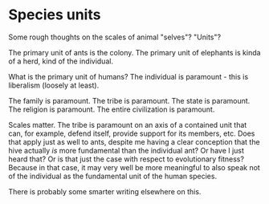 # Species units

Some rough thoughts on the scales of animal "selves"? "Units"?

The primary unit of ants is the colony. The primary unit of elephants is kinda of a herd, kind of the individual.

What is the primary unit of humans? The individual is paramount - this is liberalism (loosely at least).

The family is paramount. The tribe is paramount. The state is paramount. The religion is paramount. The entire civilization is paramount.

Scales matter. The tribe is paramount on an axis of a contained unit that can, for example, defend itself, provide support for its members, etc. Does that apply just as well to ants, despite me having a clear conception that the hive actually _is_ more fundamental than the individual ant? Or have I just heard that? Or is that just the case with respect to evolutionary fitness? Because in that case, it may very well be more meaningful to also speak not of the individual as the fundamental unit of the human species.

There is probably some smarter writing elsewhere on this.
